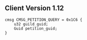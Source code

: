 ## Client Version 1.12

```rust,ignore
cmsg CMSG_PETITION_QUERY = 0x1C6 {
    u32 guild_guid;    
    Guid petition_guid;    
}

```
